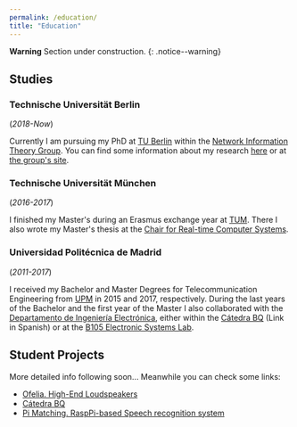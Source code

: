 ```yaml
---
permalink: /education/
title: "Education"
---
```


**Warning** <i class="fas fa-exclamation-triangle"></i> Section under construction.
{: .notice--warning}

## Studies

### Technische Universität Berlin

(_2018-Now_)

Currently I am pursuing my PhD at
[TU Berlin](https://www.tu-berlin.de/menue/home/parameter/en/)
within the 
[Network Information Theory Group](https://www.netit.tu-berlin.de/menue/network_information_theory_group/).
You can find some information about my research
[here](../research)
or at
[the group's site](https://www.netit.tu-berlin.de/menue/team/extern/hernangomez/).

### Technische Universität München

(_2016-2017_)

I finished my Master's during an Erasmus exchange year at
[TUM](https://www.tum.de/en/). There I also wrote my Master's thesis at the
[Chair for Real-time Computer Systems](https://www.ei.tum.de/en/rcs/home/).

### Universidad Politécnica de Madrid

(_2011-2017_)

I received my Bachelor and Master Degrees for Telecommunication Engineering from
[UPM](http://www.upm.es/internacional) in 2015 and 2017, respectively.
During the last years of the Bachelor and the first year of the Master I also collaborated with
the [Departamento de Ingeniería Electrónica](http://www.die.upm.es/en), either within the
[Cátedra BQ](https://www.bq.com/es/catedra-universidad-politecnica) (Link in Spanish) or at the
[B105 Electronic Systems Lab](http://elb105.com/).
## Student Projects

More detailed info following soon... Meanwhile you can check some links:

- [Ofelia. High-End Loudspeakers](http://elb105.com/tag/ofelia/)
- [Cátedra BQ](https://www.youtube.com/watch?v=ww8EBchI8Fg)
- [Pi Matching. RaspPi-based Speech recognition system](https://pimatching.wordpress.com/)

